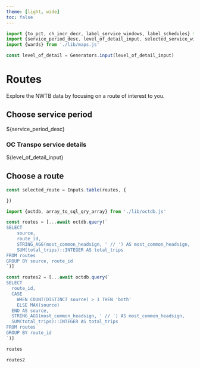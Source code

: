 ```yaml
---
theme: [light, wide]
toc: false
---
```


```js
import {to_pct, ch_incr_decr, label_service_windows, label_schedules} from './lib/helpers.js'
import {service_period_desc, level_of_detail_input, selected_service_windows, selected_service_ids} from './lib/controls.js'
import {wards} from './lib/maps.js'

const level_of_detail = Generators.input(level_of_detail_input)
```

# Routes

Explore the NWTB data by focusing on a route of interest to you.

## Choose service period

${service_period_desc}

<div class="grid grid-cols-2" style="grid-auto-rows: auto;">
	<div class="card">
		<h3>OC Transpo service details</h3>
		${level_of_detail_input}
	</div>
</div>

## Choose a route

```js
const selected_route = Inputs.table(routes, {

})
```

<!-- ## Data / loading -->

<!-- ### Database -->

```js
import {octdb, array_to_sql_qry_array} from './lib/octdb.js'
```

```js
const routes = [...await octdb.query(`
SELECT
    source,
    route_id,
    STRING_AGG(most_common_headsign, ' // ') AS most_common_headsign,
    SUM(total_trips)::INTEGER AS total_trips
FROM routes
GROUP BY source, route_id
`)]

const routes2 = [...await octdb.query(`
SELECT
  route_id,
  CASE
    WHEN COUNT(DISTINCT source) > 1 THEN 'both'
    ELSE MAX(source)
  END AS source,
  STRING_AGG(most_common_headsign, ' // ') AS most_common_headsign,
  SUM(total_trips)::INTEGER AS total_trips
FROM routes
GROUP BY route_id
`)]
```

```js
routes
```

```js
routes2
```
